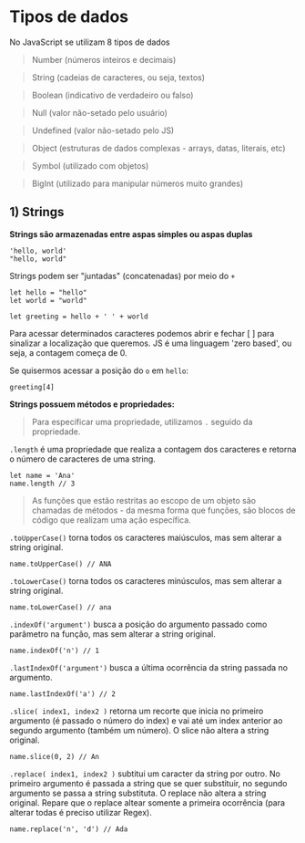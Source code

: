 # Tipos de dados

No JavaScript se utilizam 8 tipos de dados

> Number (números inteiros e decimais)

> String (cadeias de caracteres, ou seja, textos)

> Boolean (indicativo de verdadeiro ou falso)

> Null (valor não-setado pelo usuário)

> Undefined (valor não-setado pelo JS)

> Object (estruturas de dados complexas - arrays, datas, literais, etc)

> Symbol (utilizado com objetos)

> BigInt (utilizado para manipular números muito grandes)


## 1) Strings
**Strings são armazenadas entre aspas simples ou aspas duplas**
```
'hello, world'
"hello, world"

```
Strings podem ser "juntadas" (concatenadas) por meio do `+`
```
let hello = "hello"
let world = "world"

let greeting = hello + ' ' + world
```
Para acessar determinados caracteres podemos abrir e fechar [ ] para sinalizar a localização que queremos. JS é uma linguagem 'zero based', ou seja, a contagem começa de 0. 

Se quisermos acessar a posição do `o` em `hello`:
```
greeting[4]
```

**Strings possuem métodos e propriedades:** 
> Para especificar uma propriedade, utilizamos `.` seguido da propriedade.


`.length` é uma propriedade que realiza a contagem dos caracteres e retorna o número de caracteres de uma string.
```
let name = 'Ana'
name.length // 3
```

> As funções que estão restritas ao escopo de um objeto são chamadas de métodos - da mesma forma que funções, são blocos de código que realizam uma ação específica.

`.toUpperCase()` torna todos os caracteres maiúsculos, mas sem alterar a string original.
```
name.toUpperCase() // ANA
```

`.toLowerCase()` torna todos os caracteres minúsculos, mas sem alterar a string original.
```
name.toLowerCase() // ana
```

`.indexOf('argument')` busca a posição do argumento passado como parâmetro na função, mas sem alterar a string original.
```
name.indexOf('n') // 1
```

`.lastIndexOf('argument')` busca a última ocorrência da string passada no argumento.
```
name.lastIndexOf('a') // 2
```

`.slice( index1, index2 )` retorna um recorte que inicia no primeiro argumento (é passado o número do index) e vai até um index anterior ao segundo argumento (também um número). O slice não altera a string original.
```
name.slice(0, 2) // An
```

`.replace( index1, index2 )` subtitui um caracter da string por outro. No primeiro argumento é passada a string que se quer substituir, no segundo argumento se passa a string substituta. O replace não altera a string original. Repare que o replace altear somente a primeira ocorrência (para alterar todas é preciso utilizar Regex). 
```
name.replace('n', 'd') // Ada
```